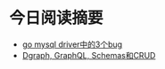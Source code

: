 # 今日阅读摘要

* [go mysql driver中的3个bug](https://github.blog/2020-05-20-three-bugs-in-the-go-mysql-driver/)
* [Dgraph, GraphQL, Schemas和CRUD](https://www.ardanlabs.com/blog/2020/05/dgraph-graphql-schemas-crud.html)
